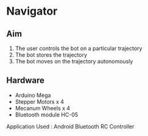 # Navigator

## Aim

1. The user controls the bot on a particular trajectory
2. The bot stores the trajectory
3. The bot moves on the trajectory autonomously

## Hardware

* Arduino Mega
* Stepper Motors x 4
* Mecanum Wheels x 4
* Bluetooth module HC-05

Application Used : Android Bluetooth RC Controller



